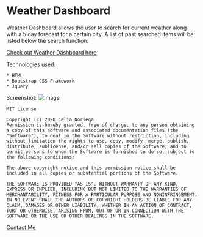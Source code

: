 # Weather Dashboard

Weather Dashboard allows the user to search for current weather along with a 5 day forecast for a certain city.
A list of past searched items will be listed below the search function.

[Check out Weather Dashboard here](https://celianoriega.github.io/Weather-Dashboard/)

Technologies used:

    * HTML
    * Bootstrap CSS Framework
    * Jquery

 Screenshot:
 ![image](https://user-images.githubusercontent.com/71470687/99018964-2bd4c180-2510-11eb-82e5-06b9dead446d.png)

    MIT License
    
    Copyright (c) 2020 Celia Noriega
    Permission is hereby granted, free of charge, to any person obtaining a copy of this software and associated documentation files (the "Software"), to deal in the Software without restriction, including without limitation the rights to use, copy, modify, merge, publish, distribute, sublicense, and/or sell copies of the Software, and to permit persons to whom the Software is furnished to do so, subject to the following conditions:
    
    The above copyright notice and this permission notice shall be included in all copies or substantial portions of the Software.
    
    THE SOFTWARE IS PROVIDED "AS IS", WITHOUT WARRANTY OF ANY KIND, EXPRESS OR IMPLIED, INCLUDING BUT NOT LIMITED TO THE WARRANTIES OF MERCHANTABILITY, FITNESS FOR A PARTICULAR PURPOSE AND NONINFRINGEMENT. IN NO EVENT SHALL THE AUTHORS OR COPYRIGHT HOLDERS BE LIABLE FOR ANY CLAIM, DAMAGES OR OTHER LIABILITY, WHETHER IN AN ACTION OF CONTRACT, TORT OR OTHERWISE, ARISING FROM, OUT OF OR IN CONNECTION WITH THE SOFTWARE OR THE USE OR OTHER DEALINGS IN THE SOFTWARE.
 
[Contact Me](https://celianoriega.github.io/contact.html)